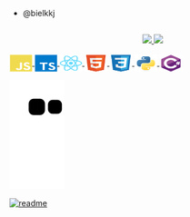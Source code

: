 - @bielkkj
##


<!---
bielkkj/bielkkj é um repositório ✨ especial ✨ porque seu `README.md` (este arquivo) aparece no seu perfil do GitHub.
Você pode clicar no link Visualizar para ver as alterações.
--->
<div align="center">
  <a href="https://github.com/bielkkj">
  <img height="180em" src="https://github-readme-stats.vercel.app/api?username=bielkkj&show_icons=true&theme=dark&include_all_commits=true&count_private=true"/>
  <img height="180em" src="https://github-readme-stats.vercel.app/api/top-langs/?username=rafaballerini&layout=compact&langs_count=7&theme=dark"/>
</div>
<div style="display: inline_block"><br>
  <img align="center" alt="Biel-Js" height="30" width="40" src="https://raw.githubusercontent.com/devicons/devicon/master/icons/javascript/javascript-plain.svg">
  <img align="center" alt="Biel-Ts" height="30" width="40" src="https://raw.githubusercontent.com/devicons/devicon/master/icons/typescript/typescript-plain.svg">
  <img align="center" alt="Biel-React" height="30" width="40" src="https://raw.githubusercontent.com/devicons/devicon/master/icons/react/react-original.svg">
  <img align="center" alt="Biel-HTML" height="30" width="40" src="https://raw.githubusercontent.com/devicons/devicon/master/icons/html5/html5-original.svg">
  <img align="center" alt="Biel-CSS" height="30" width="40" src="https://raw.githubusercontent.com/devicons/devicon/master/icons/css3/css3-original.svg">
  <img align="center" alt="Biel-Python" height="30" width="40" src="https://raw.githubusercontent.com/devicons/devicon/master/icons/python/python-original.svg">
  <img align="center" alt="Biel-Csharp" height="30" width="40" src="https://raw.githubusercontent.com/devicons/devicon/master/icons/csharp/csharp-original.svg">

</div>

![Snake animation](https://github.com/rafaballerini/rafaballerini/blob/output/github-contribution-grid-snake.svg)

 
</div>

[![readme](https://github-readme-stats.vercel.app/api/pin/?username=bielkkj&repo=bielkkj&theme=react)](https://github.com/bielkkj/bielkkj)

